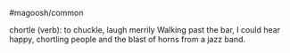 #magoosh/common

chortle (verb): to chuckle, laugh merrily 
Walking past the bar, I could hear happy, chortling people and the blast of horns from a jazz band. 
